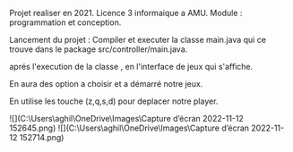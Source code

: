 Projet realiser en 2021.
Licence 3 informaique a AMU.
Module : programmation et conception.

Lancement du projet :
   Compiler et executer la classe main.java qui ce trouve dans le package src/controller/main.java.
    
aprés l'execution de la classe , en l'interface de jeux qui s'affiche.

En aura des option a choisir et a démarré notre jeux.

En utilise les touche (z,q,s,d) pour deplacer notre player.

![](C:\Users\aghil\OneDrive\Images\Capture d’écran 2022-11-12 152645.png)
![](C:\Users\aghil\OneDrive\Images\Capture d’écran 2022-11-12 152714.png)